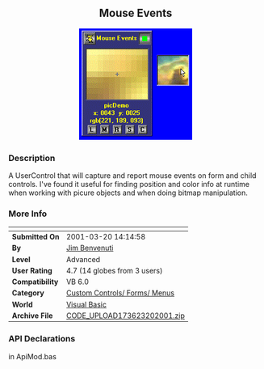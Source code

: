 ﻿<div align="center">

## Mouse Events

<img src="PIC20013191229235318.gif">
</div>

### Description

A UserControl that will capture and report mouse events on form and child controls. I've found it useful for finding position and color info at runtime when working with picure objects and when doing bitmap manipulation.
 
### More Info
 


<span>             |<span>
---                |---
**Submitted On**   |2001-03-20 14:14:58
**By**             |[Jim Benvenuti](https://github.com/Planet-Source-Code/PSCIndex/blob/master/ByAuthor/jim-benvenuti.md)
**Level**          |Advanced
**User Rating**    |4.7 (14 globes from 3 users)
**Compatibility**  |VB 6\.0
**Category**       |[Custom Controls/ Forms/  Menus](https://github.com/Planet-Source-Code/PSCIndex/blob/master/ByCategory/custom-controls-forms-menus__1-4.md)
**World**          |[Visual Basic](https://github.com/Planet-Source-Code/PSCIndex/blob/master/ByWorld/visual-basic.md)
**Archive File**   |[CODE\_UPLOAD173623202001\.zip](https://github.com/Planet-Source-Code/jim-benvenuti-mouse-events__1-21781/archive/master.zip)

### API Declarations

in ApiMod.bas





